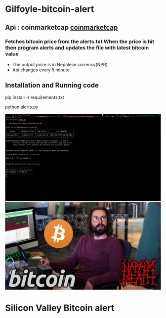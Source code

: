 # Gilfoyle-bitcoin-alert
## Api : coinmarketcap <a href="https://coinmarketcap.com/api/documentation/v1/#">coinmarketcap</a>
### Fetches bitcoin price from the alerts.txt When the price is hit then program alerts and updates the file with latest bitcoin value
<ul>
  <li>
The output price is in Nepalese currency(NPR)
  </li>
  <li>Api changes every 5 minute</li>
  </ul>
 
## Installation and Running code
<p> pip install -r requirements.txt</p> 
<p> python alerts.py </p>

  <img src="update.png" title="console output">




<img src="gilfoyle.jpg"  title="silicon valley bitcoin alert">

# Silicon Valley Bitcoin alert
